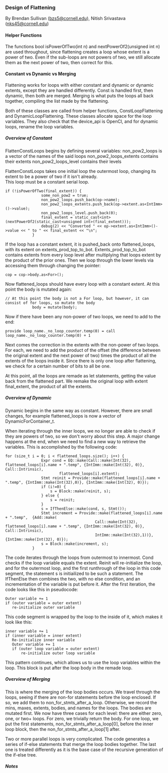 ### Design of Flattening

By Brendan Sullivan (bzs5@cornell.edu), Nitish Srivastava (nks45@cornell.edu)

#### Helper Functions

The functions bool isPowerOfTwo(int n) and nextPowerOf2(unsigned int n) are used throughout, since flattening creates a loop whose extent is a power of two.  Even if the sub-loops are not powers of two, we still allocate them as the next power of two, then correct for this.  

#### Constant vs Dynamic vs Merging

Flattening works for loops with either constant and dynamic or dynamic extents, except they are handled differently.  Const is handled first, then dynamic, then both are merged.  Merging is what puts the loops all back together, compiling the list made by the flattening.  

Both of these classes are called from helper functions, ConstLoopFlattening and DynamicLoopFlattening.  These classes allocate space for the loop variables.  They also check that the device_api is OpenCl, and for dynamic loops, rename the loop variables.  

##### Overview of Constant
FlattenConstLoops begins by defining several variables:
non_pow2_loops is a vector of the names of the said loops
non_pow2_loops_extents contains their extents
non_pow2_loops_level contains their levels  

FlattenConstLoops takes one initial loop the outermost loop, changing its extent to be a power of two if it isn't already.  
This loop must be a constant serial loop.  
```
if (!isPowerOfTwo(final_extent)) {
    			some_non_pow2 = true;
    			non_pow2_loops.push_back(op->name);
    			non_pow2_loops_extents.push_back(op->extent.as<IntImm>()->value);
    			non_pow2_loops_level.push_back(0);
    			final_extent = static_cast<int>(nextPowerOf2(static_cast<unsigned int>(final_extent)));
    			debug(2) << "Converted " << op->extent.as<IntImm>()->value << " to " << final_extent << "\n";
    		}

```
If the loop has a constant extent, it is pushed_back onto flattened_loops, with its extent on extents_prod_top_to_bot.  Extents_prod_top_to_bot contains extents from every loop level after multiplying that loops extent by the product of the prior ones.  Then we loop through the lower levels via accessing them through changing the pointer:
```
cop = cop->body.as<For>();
```
Now flattened_loops should have every loop with a constant extent.  At this point the body is mutated again:
```
// At this point the body is not a For loop, but however, it can consist of for loops, so mutate the body
    		body = mutate(body);
```
Now if there have been any non-power of two loops, we need to add to the end:
```
provide loop_name._no_loop_counter.temp(0) = call loop_name._no_loop_counter.temp(0) + 1
```
Next comes the correction in the extents with the non-power of two loops.  For each, we need to add the product of the offset (the difference between the original extent and the next power of two) times the product of all the extents of the loops inside it.  Since there is only one loop after flattening, we check for a certain number of bits to all be one.  

At this point, all the loops are remade as let statements, getting the value back from the flattened part.  We remake the original loop with extent final_extent, the product of all the extents.  


##### Overview of Dynamic
Dynamic begins in the same way as constant.  However, there are small changes, for example flattened_loops is now a vector of DynamicForContainer_t.  

When iterating through the inner loops, we no longer are able to check if they are powers of two, so we don't worry about this step.  A major change happens at the end, when we need to find a new way to retrieve the variables.  This is accomplished by the following code:
```
for (size_t i = 0; i < flattened_loops.size(); i++) {
    			Expr cond = EQ::make(Call::make(Int(32), flattened_loops[i].name + ".temp", {IntImm::make(Int(32), 0)}, Call::Intrinsic),
    					flattened_loops[i].extent);
    			Stmt reinit = Provide::make(flattened_loops[i].name + ".temp", {IntImm::make(Int(32),0)}, {IntImm::make(Int(32), 0)});
    			if (i!=0) {
    				s = Block::make(reinit, s);
    			} else {
    				s = reinit;
    			}
    			s = IfThenElse::make(cond, s, Stmt());
    			Stmt increment = Provide::make(flattened_loops[i].name + ".temp",  {Add::make(
    					                Call::make(Int(32), flattened_loops[i].name + ".temp", {IntImm::make(Int(32), 0)}, Call::Intrinsic),
    			                        IntImm::make(Int(32),1))}, {IntImm::make(Int(32), 0)});
    			s = Block::make(increment, s);
    		}
```
 The code iterates through the loops from outermost to innermost.  Cond checks if the loop variable equals the extent.  Reinit will re-initialize the loop, and for the outermost loop, and the first runthrough of the loop in this code segment, the statement s is initiailized to be such a statement.  The IfThenElse then combines the two, with no else condition, and an incrementation of the variable is put before it.  After the first iteration, the code looks like this in pseudocode:
 ```
Outer variable += 1
if (outer variable = outer extent)
    re-initialize outer variable

 ```
 This code segment is wrapped by the loop to the inside of it, which makes it look like this:

 ```
inner variable += 1
if (inner variable = inner extent)
    Re-initialize inner variable
    Outer variable += 1
    if (outer loop variable = outer extent)
        re-initialize outer loop variable

 ```
 This pattern continues, which allows us to use the loop variables within the loop.  This block is put after the loop body in the remade loop.  
##### Overview of Merging
This is where the merging of the loop bodies occurs.  We travel through the loops, seeing if there are non-for statements before the loop enclosed.  If so, we add them to non_for_stmts_after_a_loop.  Otherwise, we record the mins, maxes, extents, bodies, and names for the loops.  The bodies are mutated first.  We now have three cases for each level: there are either zero, one, or two+ loops.  For zero, we trivially return the body.  For one loop, we put the first statements, non_for_stmts_after_a_loop[0], before the inner loop block, then the non_for_stmts_after_a_loop[1] after.  

Two or more parallel loops is very complicated.  The code generates a series of if-else statements that merge the loop bodies together.  The last one is treated differently as it is the base case of the recursive generation of the if-else tree.  

##### Notes
